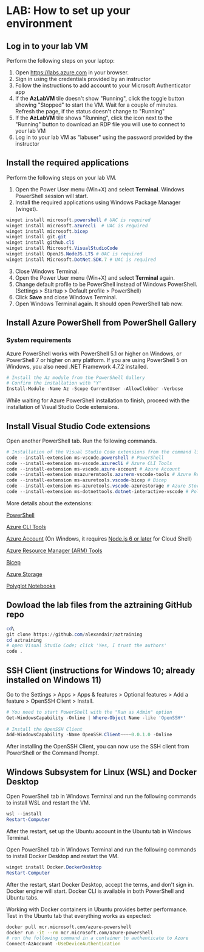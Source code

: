 # LAB: How to set up your environment

## Log in to your lab VM

Perform the following steps on your laptop: 
1. Open https://labs.azure.com in your browser.
2. Sign in using the credentials provided by an instructor
3. Follow the instructions to add account to your Microsoft Authenticator app
4. If the **AzLabVM** tile doesn't show "Running", click the toggle button showing "Stopped" to start the VM. Wait for a couple of minutes. Refresh the page, if the status doesn't change to "Running"
5. If the **AzLabVM** tile shows "Running", click the icon next to the "Running" button to download an RDP file you will use to connect to your lab VM
6. Log in to your lab VM as "labuser" using the password provided by the instructor

## Install the required applications

Perform the following steps on your lab VM.
1. Open the Power User menu (Win+X) and select **Terminal**.
Windows PowerShell session will start.
2. Install the required applications using Windows Package Manager (winget).

```powershell
winget install microsoft.powershell # UAC is required
winget install microsoft.azurecli  # UAC is required
winget install microsoft.bicep
winget install git.git
winget install github.cli
winget install Microsoft.VisualStudioCode
winget install OpenJS.NodeJS.LTS # UAC is required
winget install Microsoft.DotNet.SDK.7 # UAC is required
```

3. Close Windows Terminal.
4. Open the Power User menu (Win+X) and select **Terminal** again.
5. Change default profile to be PowerShell instead of Windows PowerShell.
(Settings > Startup > Default profile > PowerShell)
6. Click **Save** and close Windows Terminal.
7. Open Windows Terminal again.
It should open PowerShell tab now.

## Install Azure PowerShell from PowerShell Gallery

### System requirements

Azure PowerShell works with PowerShell 5.1 or higher on Windows, or PowerShell 7 or higher on any platform.
If you are using PowerShell 5 on Windows, you also need .NET Framework 4.7.2 installed.

```powershell
# Install the Az module from the PowerShell Gallery
# Confirm the installation with "Y"
Install-Module -Name Az -Scope CurrentUser -AllowClobber -Verbose
```

While waiting for Azure PowerShell installation to finish, proceed with the installation of Visual Studio Code extensions.

## Install Visual Studio Code extensions

Open another PowerShell tab.
Run the following commands.

```powershell
# Installation of the Visual Studio Code extensions from the command line
code --install-extension ms-vscode.powershell # PowerShell
code --install-extension ms-vscode.azurecli # Azure CLI Tools
code --install-extension ms-vscode.azure-account # Azure Account
code --install-extension msazurermtools.azurerm-vscode-tools # Azure Resource Manager (ARM) Tools
code --install-extension ms-azuretools.vscode-bicep # Bicep
code --install-extension ms-azuretools.vscode-azurestorage # Azure Storage
code --install-extension ms-dotnettools.dotnet-interactive-vscode # Polyglot notebooks
```

More details about the extensions:

[PowerShell](https://marketplace.visualstudio.com/items?itemName=ms-vscode.PowerShell)

[Azure CLI Tools](https://marketplace.visualstudio.com/items?itemName=ms-vscode.azurecli)

[Azure Account](https://marketplace.visualstudio.com/items?itemName=ms-vscode.azure-account) (On Windows, it requires [Node.js 6 or later](https://nodejs.org/en/) for Cloud Shell)

[Azure Resource Manager (ARM) Tools](https://marketplace.visualstudio.com/items?itemName=msazurermtools.azurerm-vscode-tools)

[Bicep](https://marketplace.visualstudio.com/items?itemName=ms-azuretools.vscode-bicep)

[Azure Storage](https://marketplace.visualstudio.com/items?itemName=ms-azuretools.vscode-azurestorage)

[Polyglot Notebooks](https://marketplace.visualstudio.com/items?itemName=ms-dotnettools.dotnet-interactive-vscode)

## Dowload the lab files from the aztraining GitHub repo

```powershell
cd\
git clone https://github.com/alexandair/aztraining
cd aztraining
# open Visual Studio Code; click 'Yes, I trust the authors'
code .
```

## SSH Client (instructions for Windows 10; already installed on Windows 11)

Go to the Settings > Apps > Apps & features > Optional features > Add a feature > OpenSSH Client > Install.

```powershell
# You need to start PowerShell with the "Run as Admin" option
Get-WindowsCapability -Online | Where-Object Name -like 'OpenSSH*'
 
# Install the OpenSSH Client
Add-WindowsCapability -Name OpenSSH.Client~~~~0.0.1.0 -Online 
```

After installing the OpenSSH Client, you can now use the SSH client from PowerShell or the Command Prompt.

## Windows Subsystem for Linux (WSL) and Docker Desktop

Open PowerShell tab in Windows Terminal and run the following commands to install WSL and restart the VM.

```powershell
wsl --install
Restart-Computer
```

After the restart, set up the Ubuntu account in the Ubuntu tab in Windows Terminal.

Open PowerShell tab in Windows Terminal and run the following commands to install Docker Desktop and restart the VM.

```powershell
winget install Docker.DockerDesktop
Restart-Computer
```

After the restart, start Docker Desktop, accept the terms, and don't sign in.
Docker engine will start.
Docker CLI is available in both PowerShell and Ubuntu tabs.

Working with Docker containers in Ubuntu provides better performance.
Test in the Ubuntu tab that everything works as expected:

```bash
docker pull mcr.microsoft.com/azure-powershell
docker run -it --rm mcr.microsoft.com/azure-powershell
# run the following command in a container to authenticate to Azure
Connect-AzAccount -UseDeviceAuthentication
```